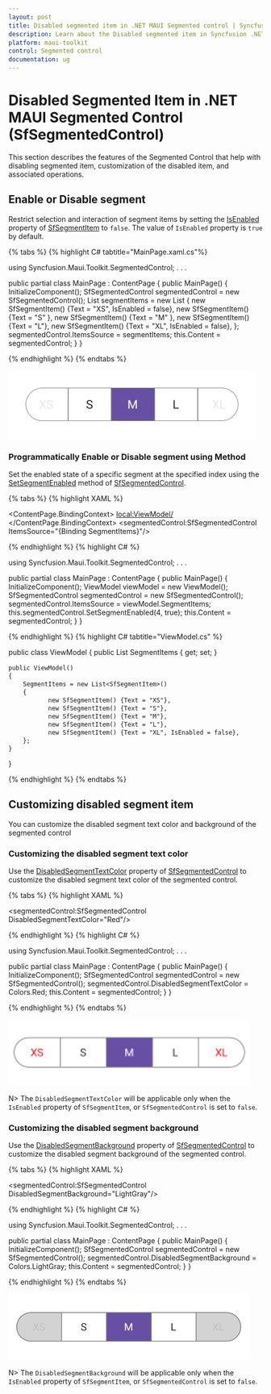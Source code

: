 ```yaml
---
layout: post
title: Disabled segmented item in .NET MAUI Segmented control | Syncfusion
description: Learn about the Disabled segmented item in Syncfusion .NET MAUI Segmented control (SfSegmentedControl).
platform: maui-toolkit
control: Segmented control
documentation: ug
---
```

 
# Disabled Segmented Item in .NET MAUI Segmented Control (SfSegmentedControl)

This section describes the features of the Segmented Control that help with disabling segmented item, customization of the disabled item, and associated operations.

## Enable or Disable segment

Restrict selection and interaction of segment items by setting the [IsEnabled](https://help.syncfusion.com/cr/maui-toolkit/Syncfusion.Maui.Toolkit.SegmentedControl.SfSegmentItem.html#Syncfusion_Maui_Toolkit_SegmentedControl_SfSegmentItem_IsEnabled) property of [SfSegmentItem](https://help.syncfusion.com/cr/maui-toolkit/Syncfusion.Maui.Toolkit.SegmentedControl.SfSegmentItem.html) to `false`. The value of `IsEnabled` property is `true` by default.

{% tabs %}
{% highlight C# tabtitle="MainPage.xaml.cs"%}

using Syncfusion.Maui.Toolkit.SegmentedControl;
. . .

public partial class MainPage : ContentPage
{
    public MainPage()
    {
        InitializeComponent();
        SfSegmentedControl segmentedControl = new SfSegmentedControl();
        List<SfSegmentItem> segmentItems = new List<SfSegmentItem>
            {
               new SfSegmentItem() {Text = "XS",  IsEnabled = false},
               new SfSegmentItem() {Text = "S" },
               new SfSegmentItem() {Text = "M" },
               new SfSegmentItem() {Text = "L"},
               new SfSegmentItem() {Text = "XL", IsEnabled = false},
            };
        segmentedControl.ItemsSource = segmentItems;
        this.Content = segmentedControl;
    }
}

{% endhighlight %}
{% endtabs %}

![Disabled segment in .NET MAUI Segmented control.](images/disabled-segment/disabled-segment.png)

### Programmatically Enable or Disable segment using Method
Set the enabled state of a specific segment at the specified index using the [SetSegmentEnabled](https://help.syncfusion.com/cr/maui-toolkit/Syncfusion.Maui.Toolkit.SegmentedControl.html#Syncfusion_Maui_Toolkit_SegmentedControl_SetSegmentEnabled_System_Int32_System_Boolean_) method of [SfSegmentedControl](https://help.syncfusion.com/cr/maui-toolkit/Syncfusion.Maui.Toolkit.SegmentedControl.html).

{% tabs %}
{% highlight XAML %}

<ContentPage
    xmlns:local="clr-namespace:SegmentSample"
    xmlns:segmentedControl="clr-namespace:Syncfusion.Maui.Toolkit.SegmentedControl;assembly=Syncfusion.Maui.Toolkit.SegmentedControl">
    <ContentPage.BindingContext>
        <local:ViewModel/>
    </ContentPage.BindingContext>
    <segmentedControl:SfSegmentedControl ItemsSource="{Binding SegmentItems}"/>
</ContentPage>

{% endhighlight %}
{% highlight C# %}

using Syncfusion.Maui.Toolkit.SegmentedControl;
. . .

public partial class MainPage : ContentPage
{
    public MainPage()
    {
        InitializeComponent();
        ViewModel viewModel = new ViewModel();
        SfSegmentedControl segmentedControl = new SfSegmentedControl();
        segmentedControl.ItemsSource = viewModel.SegmentItems;
        this.segmentedControl.SetSegmentEnabled(4, true);
        this.Content = segmentedControl;
    }
}

{% endhighlight %}
{% highlight C# tabtitle="ViewModel.cs" %}

public class ViewModel
{
   public List<SfSegmentItem> SegmentItems { get; set; }

    public ViewModel()
    {
        SegmentItems = new List<SfSegmentItem>()
        {
               new SfSegmentItem() {Text = "XS"},
               new SfSegmentItem() {Text = "S"},
               new SfSegmentItem() {Text = "M"},
               new SfSegmentItem() {Text = "L"},
               new SfSegmentItem() {Text = "XL", IsEnabled = false},
        };
    }
}

{% endhighlight %}
{% endtabs %}

## Customizing disabled segment item
You can customize the disabled segment text color and background of the segmented control

### Customizing the disabled segment text color

Use the [DisabledSegmentTextColor](https://help.syncfusion.com/cr/maui-toolkit/Syncfusion.Maui.Toolkit.SegmentedControl.html#Syncfusion_Maui_Toolkit_SegmentedControl_DisabledSegmentTextColor) property of [SfSegmentedControl](https://help.syncfusion.com/cr/maui-toolkit/Syncfusion.Maui.Toolkit.SegmentedControl.html) to customize the disabled segment text color of the segmented control.

{% tabs %}
{% highlight XAML %}

<ContentPage
    xmlns:segmentedControl="clr-namespace:Syncfusion.Maui.Toolkit.SegmentedControl;assembly=Syncfusion.Maui.Toolkit.SegmentedControl">
    <segmentedControl:SfSegmentedControl DisabledSegmentTextColor="Red"/>
</ContentPage>

{% endhighlight %}
{% highlight C# %}

using Syncfusion.Maui.Toolkit.SegmentedControl;
. . .

public partial class MainPage : ContentPage
{
    public MainPage()
    {
        InitializeComponent();
        SfSegmentedControl segmentedControl = new SfSegmentedControl();
        segmentedControl.DisabledSegmentTextColor = Colors.Red;
        this.Content = segmentedControl;
    }
}

{% endhighlight %}
{% endtabs %}

![Disabled segment text color customization in .NET MAUI Segmented control.](images/disabled-segment/disabled-segment-text-color.png)


N> The `DisabledSegmentTextColor` will be applicable only when the `IsEnabled` property of `SfSegmentItem`, or `SfSegmentedControl` is set to `false`.

### Customizing the disabled segment background

Use the [DisabledSegmentBackground](https://help.syncfusion.com/cr/maui-toolkit/Syncfusion.Maui.Toolkit.SegmentedControl.html#Syncfusion_Maui_Toolkit_SegmentedControl_DisabledSegmentBackground) property of [SfSegmentedControl](https://help.syncfusion.com/cr/maui-toolkit/Syncfusion.Maui.Toolkit.SegmentedControl.html) to customize the disabled segment background of the segmented control.

{% tabs %}
{% highlight XAML %}

<ContentPage
    xmlns:segmentedControl="clr-namespace:Syncfusion.Maui.Toolkit.SegmentedControl;assembly=Syncfusion.Maui.Toolkit.SegmentedControl">
    <segmentedControl:SfSegmentedControl DisabledSegmentBackground="LightGray"/>
</ContentPage>

{% endhighlight %}
{% highlight C# %}

using Syncfusion.Maui.Toolkit.SegmentedControl;
. . .

public partial class MainPage : ContentPage
{
    public MainPage()
    {
        InitializeComponent();
        SfSegmentedControl segmentedControl = new SfSegmentedControl();
        segmentedControl.DisabledSegmentBackground = Colors.LightGray;
        this.Content = segmentedControl;
    }
}

{% endhighlight %}
{% endtabs %}

![Disabled segment background customization in .NET MAUI Segmented control.](images/disabled-segment/disabled-segment-background.png)

N> The `DisabledSegmentBackground` will be applicable only when the `IsEnabled` property of `SfSegmentItem`, or `SfSegmentedControl` is set to `false`.